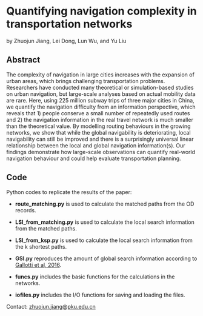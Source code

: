 # Quantifying navigation complexity in transportation networks
by Zhuojun Jiang, Lei Dong, Lun Wu, and Yu Liu

## Abstract
The complexity of navigation in large cities increases with the expansion of urban areas, which brings challenging transportation problems. Researchers have conducted many theoretical or simulation-based studies on urban navigation, but large-scale analyses based on actual mobility data are rare. Here, using 225 million subway trips of three major cities in China, we quantify the navigation difficulty from an information perspective, which reveals that 1) people conserve a small number of repeatedly used routes and 2) the navigation information in the real travel network is much smaller than the theoretical value. By modelling routing behaviours in the growing networks, we show that while the global navigability is deteriorating, local navigability can still be improved and there is a surprisingly universal linear relationship between the local and global navigation information(s). Our findings demonstrate how large-scale observations can quantify real-world navigation behaviour and could help evaluate transportation planning.

## Code
Python codes to replicate the results of the paper:
- **route_matching.py** is used to calculate the matched paths from the OD records.

- **LSI_from_matching.py** is used to calculate the local search information from the matched paths. 

- **LSI_from_ksp.py** is used to calculate the local search information from the k shortest paths.

- **GSI.py** reproduces the amount of global search information according to [Gallotti et al, 2016](https://www.science.org/doi/10.1126/sciadv.1500445).

- **funcs.py** includes the basic functions for the calculations in the networks.

- **iofiles.py** includes the I/O functions for saving and loading the files.


Contact: zhuojun.jiang@pku.edu.cn

